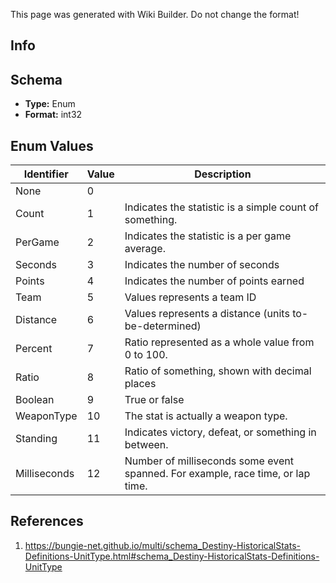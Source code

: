 <span class="wiki-builder">This page was generated with Wiki Builder. Do not change the format!</span>

## Info

## Schema
* **Type:** Enum
* **Format:** int32

## Enum Values
Identifier | Value | Description
---------- | ----- | -----------
None | 0 | 
Count | 1 | Indicates the statistic is a simple count of something.
PerGame | 2 | Indicates the statistic is a per game average.
Seconds | 3 | Indicates the number of seconds
Points | 4 | Indicates the number of points earned
Team | 5 | Values represents a team ID
Distance | 6 | Values represents a distance (units to-be-determined)
Percent | 7 | Ratio represented as a whole value from 0 to 100.
Ratio | 8 | Ratio of something, shown with decimal places
Boolean | 9 | True or false
WeaponType | 10 | The stat is actually a weapon type.
Standing | 11 | Indicates victory, defeat, or something in between.
Milliseconds | 12 | Number of milliseconds some event spanned. For example, race time, or lap time.

## References
1. https://bungie-net.github.io/multi/schema_Destiny-HistoricalStats-Definitions-UnitType.html#schema_Destiny-HistoricalStats-Definitions-UnitType

